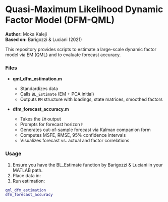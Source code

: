 # Quasi-Maximum Likelihood Dynamic Factor Model (DFM-QML)

**Author:** Moka Kaleji  
**Based on:** Barigozzi & Luciani (2021)

This repository provides scripts to estimate a large-scale dynamic factor model via EM (QML) and to evaluate forecast accuracy.

### Files

- **qml_dfm_estimation.m**  
  - Standardizes data  
  - Calls `BL_Estimate` (EM + PCA initial)  
  - Outputs `EM` structure with loadings, state matrices, smoothed factors  

- **dfm_forecast_accuracy.m**  
  - Takes the `EM` output  
  - Prompts for forecast horizon `h`  
  - Generates out-of-sample forecast via Kalman companion form  
  - Computes MSFE, RMSE, 95% confidence intervals  
  - Visualizes forecast vs. actual and factor correlations  

### Usage

1. Ensure you have the BL_Estimate function by Barigozzi & Luciani in your MATLAB path.
2. Place data in:
3. Run estimation:
```matlab
qml_dfm_estimation
dfm_forecast_accuracy
